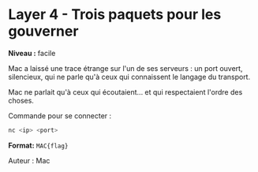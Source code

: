 # Layer 4 - Trois paquets pour les gouverner

**Niveau :** facile

Mac a laissé une trace étrange sur l'un de ses serveurs : un port ouvert, silencieux, qui ne parle qu'à ceux qui connaissent le langage du transport.

Mac ne parlait qu'à ceux qui écoutaient... et qui respectaient l'ordre des choses.

Commande pour se connecter :

```bash
nc <ip> <port>
```

**Format:** `MAC{flag}`

Auteur : Mac